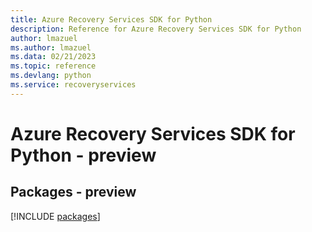 ```yaml
---
title: Azure Recovery Services SDK for Python
description: Reference for Azure Recovery Services SDK for Python
author: lmazuel
ms.author: lmazuel
ms.data: 02/21/2023
ms.topic: reference
ms.devlang: python
ms.service: recoveryservices
---
```

# Azure Recovery Services SDK for Python - preview
## Packages - preview
[!INCLUDE [packages](recovery-services-index.md)]